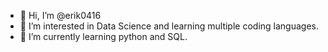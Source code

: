 - 👋 Hi, I’m @erik0416
- 👀 I’m interested in Data Science and learning multiple coding languages.
- 🌱 I’m currently learning python and SQL.
